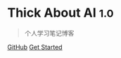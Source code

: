 <!-- _coverpage.md -->

<!-- ![logo]() -->

# Thick About AI <small>1.0</small>

> 个人学习笔记博客  

<!-- - 简单、轻便 (压缩后 ~21kB)
- 无需生成 html 文件
- 众多主题 -->

[GitHub](https://github.com/docsifyjs/docsify/)
[Get Started](README)